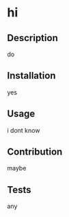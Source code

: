 # hi 
  ## Description 
  do
  ## Installation
  yes
  ## Usage
  i dont know
  ## Contribution
  maybe
  ## Tests
  any
  

